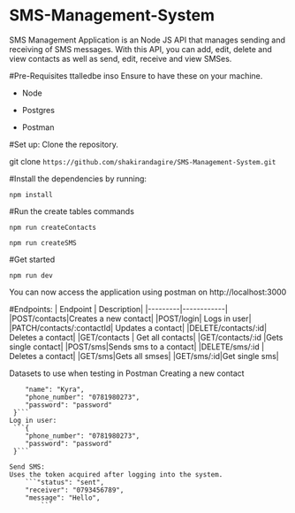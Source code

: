 # SMS-Management-System

SMS Management Application is an Node JS API that manages sending and receiving of SMS messages. With this API, you can add, edit, delete and view contacts as well as send, edit, receive and view SMSes.

#Pre-Requisites ttalledbe inso 
Ensure to have these on your machine.

- Node

- Postgres

- Postman


#Set up:
 Clone the repository.

git clone `https://github.com/shakirandagire/SMS-Management-System.git`

#Install the dependencies by running:

`npm install`

#Run the create tables commands

`npm run createContacts`

`npm run createSMS`

#Get started

`npm run dev`

You can now access the application using postman on http://localhost:3000


#Endpoints:
| Endpoint | Description|
|---------|------------|
|POST/contacts|Creates a new contact|
|POST/login| Logs in user|
|PATCH/contacts/:contactId| Updates a contact|
|DELETE/contacts/:id| Deletes a contact|
|GET/contacts | Get all contacts|
|GET/contacts/:id	|Gets single contact|
|POST/sms|Sends sms to a contact|
|DELETE/sms/:id	| Deletes a contact|
|GET/sms|Gets all smses|
|GET/sms/:id|Get single sms|

Datasets to use when testing in Postman
Creating a new contact
```{
    "name": "Kyra",
    "phone_number": "0781980273",
    "password": "password"
 }```
Log in user:
 ```{
    "phone_number": "0781980273",
    "password": "password"
 }```

Send SMS:
Uses the token acquired after logging into the system.
    ```"status": "sent",
    "receiver": "0793456789",
    "message": "Hello",
        ```
